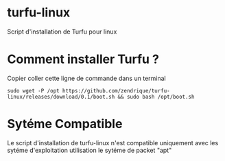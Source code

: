 # turfu-linux
Script d'installation de Turfu pour linux

# Comment installer Turfu ?
Copier coller cette ligne de commande dans un terminal
```
sudo wget -P /opt https://github.com/zendrique/turfu-linux/releases/download/0.1/boot.sh && sudo bash /opt/boot.sh
```

# Sytéme Compatible
Le script d'installation de turfu-linux n'est compatible uniquement avec les sytéme d'exploitation utilisation le sytéme de packet "apt"
